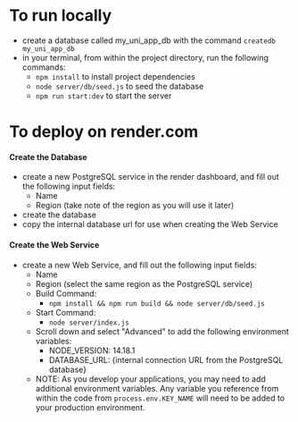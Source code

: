 # To run locally
- create a database called my_uni_app_db with the command `createdb my_uni_app_db`
- in your terminal, from within the project directory, run the following commands:
  - `npm install` to install project dependencies
  - `node server/db/seed.js` to seed the database
  - `npm run start:dev` to start the server

# To deploy on render.com
#### Create the Database
- create a new PostgreSQL service in the render dashboard, and fill out the following input fields:
  - Name
  - Region (take note of the region as you will use it later)
- create the database
- copy the internal database url for use when creating the Web Service

#### Create the Web Service
- create a new Web Service, and fill out the following input fields:
  - Name
  - Region (select the same region as the PostgreSQL service)
  - Build Command:
    - `npm install && npm run build && node server/db/seed.js`
  - Start Command:
    - `node server/index.js`
  - Scroll down and select "Advanced" to add the following environment variables:
    - NODE_VERSION: 14.18.1
    - DATABASE_URL: {internal connection URL from the PostgreSQL database}
  - NOTE: As you develop your applications, you may need to add additional environment variables. Any variable you reference from within the code from `process.env.KEY_NAME` will need to be added to your production environment.
